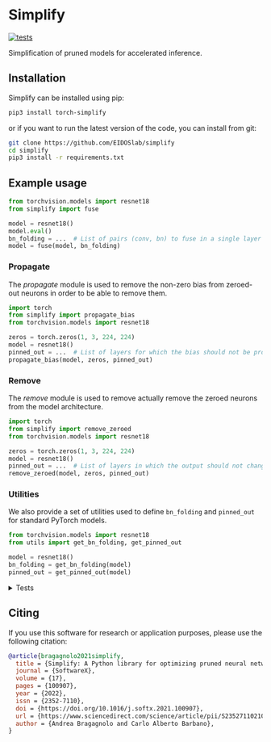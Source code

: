 # Simplify

[![tests](https://github.com/EIDOSlab/simplify/actions/workflows/test.yaml/badge.svg)](https://github.com/EIDOSlab/simplify/actions/workflows/test.yaml)

Simplification of pruned models for accelerated inference.

[comment]: <> (- [Installation]&#40;#installation&#41;)

[comment]: <> (- [Modules]&#40;#usage&#41;)

[comment]: <> (    - [Dataloaders]&#40;#dataloaders&#41;)

[comment]: <> (    - [Evaluation]&#40;#evalutation&#41;)

[comment]: <> (    - [Models]&#40;#models&#41;)

[comment]: <> (    - [Pruning]&#40;#pruning&#41;)

[comment]: <> (        - [CSNN]&#40;#CSNN&#41;)

[comment]: <> (        - [Pruning]&#40;#Pruning&#41;)

[comment]: <> (        - [Thresholding]&#40;#Thresholding&#41;)

[comment]: <> (    - [Utils]&#40;#Utils&#41;)

[comment]: <> (- [Contributing]&#40;#contributing&#41;   )

[comment]: <> (- [License]&#40;#license&#41;)

## Installation

Simplify can be installed using pip:

```bash
pip3 install torch-simplify
```

or if you want to run the latest version of the code, you can install from git:

```bash
git clone https://github.com/EIDOSlab/simplify
cd simplify
pip3 install -r requirements.txt
```

## Example usage

```python
from torchvision.models import resnet18
from simplify import fuse

model = resnet18()
model.eval()
bn_folding = ...  # List of pairs (conv, bn) to fuse in a single layer
model = fuse(model, bn_folding)
```

### Propagate

The *propagate* module is used to remove the non-zero bias from zeroed-out neurons in order to be able to remove them.

````python
import torch
from simplify import propagate_bias
from torchvision.models import resnet18

zeros = torch.zeros(1, 3, 224, 224)
model = resnet18()
pinned_out = ...  # List of layers for which the bias should not be propagated
propagate_bias(model, zeros, pinned_out)
````

### Remove

The *remove* module is used to remove actually remove the zeroed neurons from the model architecture.

````python
import torch
from simplify import remove_zeroed
from torchvision.models import resnet18

zeros = torch.zeros(1, 3, 224, 224)
model = resnet18()
pinned_out = ...  # List of layers in which the output should not change shape
remove_zeroed(model, zeros, pinned_out)
````

### Utilities

We also provide a set of utilities used to define `bn_folding` and `pinned_out` for standard PyTorch models.

````python
from torchvision.models import resnet18
from utils import get_bn_folding, get_pinned_out

model = resnet18()
bn_folding = get_bn_folding(model)
pinned_out = get_pinned_out(model)
````

<details>
<summary>
Tests
</summary>

#### Inference time benchmarks

###### Evaluation mode (fuses BatchNorm)

<!-- benchmark eval starts -->
Update timestamp 08/10/2021 14:26:25

Random structured pruning amount = 50.0%

| Architecture       | Dense time      | Pruned time     | Simplified time   |
|--------------------|-----------------|-----------------|-------------------|
| alexnet            | 7.58ms ± 0.29   | 7.55ms ± 0.28   | 2.95ms ± 0.02     |
| densenet121        | 36.41ms ± 4.88  | 34.31ms ± 3.85  | 21.87ms ± 1.45    |
| googlenet          | 15.44ms ± 3.19  | 13.68ms ± 0.09  | 10.31ms ± 0.82    |
| inception_v3       | 25.29ms ± 7.31  | 21.68ms ± 2.90  | 13.22ms ± 2.23    |
| mnasnet1_0         | 17.66ms ± 0.57  | 13.64ms ± 0.13  | 11.59ms ± 0.07    |
| mobilenet_v3_large | 13.74ms ± 0.67  | 12.18ms ± 0.46  | 11.95ms ± 0.21    |
| resnet50           | 24.39ms ± 4.48  | 26.19ms ± 5.84  | 18.21ms ± 1.98    |
| resnext101_32x8d   | 76.11ms ± 15.79 | 77.35ms ± 20.04 | 65.68ms ± 16.41   |
| shufflenet_v2_x2_0 | 18.07ms ± 2.23  | 14.32ms ± 0.21  | 13.06ms ± 0.08    |
| squeezenet1_1      | 4.50ms ± 0.06   | 4.39ms ± 0.05   | 4.09ms ± 0.50     |
| vgg19_bn           | 40.41ms ± 12.13 | 38.56ms ± 10.72 | 12.39ms ± 0.19    |
| wide_resnet101_2   | 79.40ms ± 25.57 | 82.86ms ± 22.47 | 60.16ms ± 10.77   |
<!-- benchmark eval ends -->

#### Status of torchvision.models

:heavy_check_mark:: all good

:x:: gives different results

:cursing_face:: an exception occurred

:man_shrugging:: test skipped due to failing of the previous one

Fuse BatchNorm

<!-- table fuse starts -->
Update timestamp 06/10/2021 20:26:15

|    Architecture    |  BatchNorm Folding  |  Bias Propagation  |   Simplification   |
|--------------------|---------------------|--------------------|--------------------|
|      alexnet       | :heavy_check_mark:  | :heavy_check_mark: | :heavy_check_mark: |
|    densenet121     | :heavy_check_mark:  | :heavy_check_mark: | :heavy_check_mark: |
|     googlenet      | :heavy_check_mark:  | :heavy_check_mark: | :heavy_check_mark: |
|    inception_v3    | :heavy_check_mark:  | :heavy_check_mark: | :heavy_check_mark: |
|     mnasnet1_0     | :heavy_check_mark:  | :heavy_check_mark: | :heavy_check_mark: |
| mobilenet_v3_large | :heavy_check_mark:  | :heavy_check_mark: | :heavy_check_mark: |
|      resnet50      | :heavy_check_mark:  | :heavy_check_mark: | :heavy_check_mark: |
|  resnext101_32x8d  | :heavy_check_mark:  | :heavy_check_mark: | :heavy_check_mark: |
| shufflenet_v2_x2_0 | :heavy_check_mark:  | :heavy_check_mark: | :heavy_check_mark: |
|   squeezenet1_1    | :heavy_check_mark:  | :heavy_check_mark: | :heavy_check_mark: |
|      vgg19_bn      | :heavy_check_mark:  | :heavy_check_mark: | :heavy_check_mark: |
|  wide_resnet101_2  | :heavy_check_mark:  | :heavy_check_mark: | :heavy_check_mark: |

<!-- table fuse ends -->

Keep BatchNorm

<!-- table no fuse starts -->
Update timestamp 06/10/2021 20:36:11

|    Architecture    |  BatchNorm Folding  |  Bias Propagation  |   Simplification   |
|--------------------|---------------------|--------------------|--------------------|
|      alexnet       | :heavy_check_mark:  | :heavy_check_mark: | :heavy_check_mark: |
|    densenet121     | :heavy_check_mark:  | :heavy_check_mark: | :heavy_check_mark: |
|     googlenet      | :heavy_check_mark:  | :heavy_check_mark: | :heavy_check_mark: |
|    inception_v3    | :heavy_check_mark:  | :heavy_check_mark: | :heavy_check_mark: |
|     mnasnet1_0     | :heavy_check_mark:  | :heavy_check_mark: | :heavy_check_mark: |
| mobilenet_v3_large | :heavy_check_mark:  | :heavy_check_mark: | :heavy_check_mark: |
|      resnet50      | :heavy_check_mark:  | :heavy_check_mark: | :heavy_check_mark: |
|  resnext101_32x8d  | :heavy_check_mark:  | :heavy_check_mark: | :heavy_check_mark: |
| shufflenet_v2_x2_0 | :heavy_check_mark:  | :heavy_check_mark: | :heavy_check_mark: |
|   squeezenet1_1    | :heavy_check_mark:  | :heavy_check_mark: | :heavy_check_mark: |
|      vgg19_bn      | :heavy_check_mark:  | :heavy_check_mark: | :heavy_check_mark: |
|  wide_resnet101_2  | :heavy_check_mark:  | :heavy_check_mark: | :heavy_check_mark: |

<!-- table no fuse ends -->
</details>


## Citing

If you use this software for research or application purposes, please use the following citation:

```bibtex
@article{bragagnolo2021simplify,
  title = {Simplify: A Python library for optimizing pruned neural networks},
  journal = {SoftwareX},
  volume = {17},
  pages = {100907},
  year = {2022},
  issn = {2352-7110},
  doi = {https://doi.org/10.1016/j.softx.2021.100907},
  url = {https://www.sciencedirect.com/science/article/pii/S2352711021001576},
  author = {Andrea Bragagnolo and Carlo Alberto Barbano},
}
```

